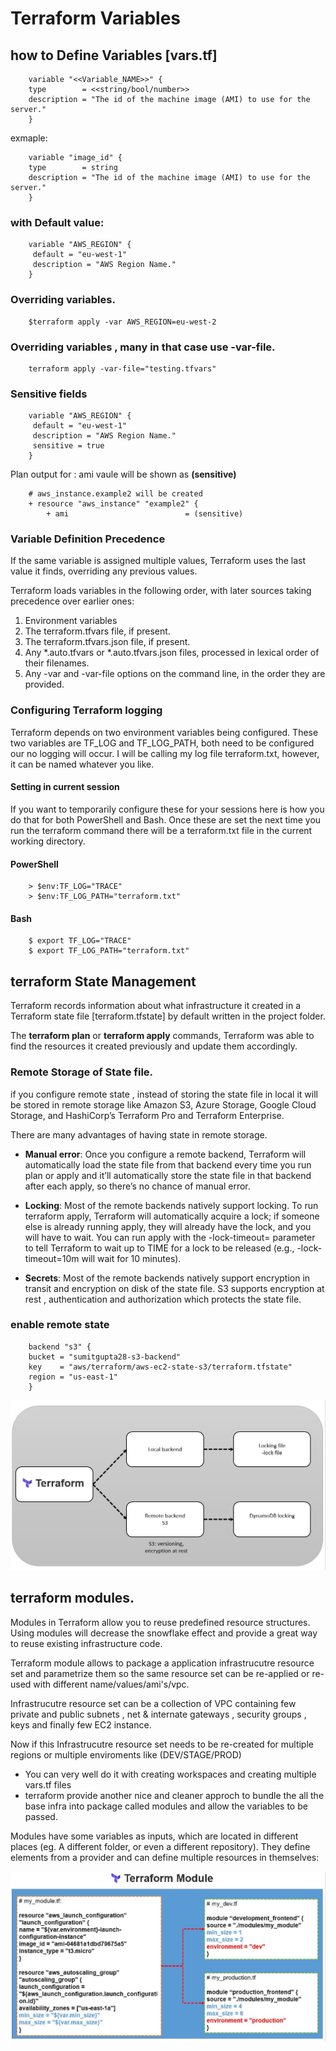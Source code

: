 
# Terraform Variables

## how to Define Variables [vars.tf]

        variable "<<Variable_NAME>>" {
        type        = <<string/bool/number>>
        description = "The id of the machine image (AMI) to use for the server."
        }

exmaple:

        variable "image_id" {
        type        = string
        description = "The id of the machine image (AMI) to use for the server."
        }


### with Default value:

        variable "AWS_REGION" {
         default = "eu-west-1"
         description = "AWS Region Name."
        }

### Overriding variables.

        $terraform apply -var AWS_REGION=eu-west-2

### Overriding variables , many in that case use -var-file.

        terraform apply -var-file="testing.tfvars"


### Sensitive fields        

        variable "AWS_REGION" {
         default = "eu-west-1"
         description = "AWS Region Name."
         sensitive = true
        }

Plan output for : ami vaule will be shown as **(sensitive)**

        # aws_instance.example2 will be created
        + resource "aws_instance" "example2" {
            + ami                          = (sensitive)

### Variable Definition Precedence

If the same variable is assigned multiple values, Terraform uses the last value it finds, overriding any previous values.

Terraform loads variables in the following order, with later sources taking precedence over earlier ones:

1. Environment variables
2. The terraform.tfvars file, if present.
3. The terraform.tfvars.json file, if present.
4. Any *.auto.tfvars or *.auto.tfvars.json files, processed in lexical order of their filenames.
5. Any -var and -var-file options on the command line, in the order they are provided. 


### Configuring Terraform logging
Terraform depends on two environment variables being configured. These two variables are TF_LOG and TF_LOG_PATH, both need to be configured our no logging will occur. I will be calling my log file terraform.txt, however, it can be named whatever you like.

#### Setting in current session
If you want to temporarily configure these for your sessions here is how you do that for both PowerShell and Bash. Once these are set the next time you run the terraform command there will be a terraform.txt file in the current working directory.

#### PowerShell
        > $env:TF_LOG="TRACE"
        > $env:TF_LOG_PATH="terraform.txt"
#### Bash
        $ export TF_LOG="TRACE"
        $ export TF_LOG_PATH="terraform.txt"


## terraform State Management 

Terraform records information about what infrastructure it created in a Terraform state file [terraform.tfstate] by default written in the project folder. 

The **terraform plan** or **terraform apply** commands, Terraform was able to find the resources it created previously and update them accordingly.

### Remote Storage of State file.

if you configure remote state , instead of storing the state file in local it will be stored in remote storage like Amazon S3, Azure Storage, Google Cloud Storage, and HashiCorp’s Terraform Pro and Terraform Enterprise.

There are many advantages of having state in remote storage. 

- **Manual error**: Once you configure a remote backend, Terraform will automatically load the state file from that backend every time you run plan or apply and it’ll automatically store the state file in that backend after each apply, so there’s no chance of manual error.

- **Locking**: Most of the remote backends natively support locking. To run terraform apply, Terraform will automatically acquire a lock; if someone else is already running apply, they will already have the lock, and you will have to wait. You can run apply with the -lock-timeout=<TIME> parameter to tell Terraform to wait up to TIME for a lock to be released (e.g., -lock-timeout=10m will wait for 10 minutes).

- **Secrets**: Most of the remote backends natively support encryption in transit and encryption on disk of the state file. S3 supports encryption at rest , authentication and authorization which protects the state file. 


### enable remote state 

        backend "s3" {
        bucket = "sumitgupta28-s3-backend"
        key    = "aws/terraform/aws-ec2-state-s3/terraform.tfstate"
        region = "us-east-1"
        }


![Remote State](/images/remote-state.JPG)


## terraform modules. 

Modules in Terraform allow you to reuse predefined resource structures. Using modules will decrease the snowflake effect and provide a great way to reuse existing infrastructure code.


Terraform module allows to package a application infrastrucutre resource set and parametrize them so the same resource set can be re-applied or re-used with different name/values/ami's/vpc. 

Infrastrucutre resource set can be a collection of VPC containing few private and public subnets , net & internate gateways , security groups , keys and finally few EC2 instance. 

Now if this Infrastrucutre resource set needs to be re-created for multiple regions or multiple enviroments like (DEV/STAGE/PROD) 
- You can very well do it with creating workspaces and creating multiple vars.tf files
- terraform provide another nice and cleaner approch to bundle the all the base infra into package called modules and allow the variables to be passed.

Modules have some variables as inputs, which are located in different places (eg. A different folder, or even a different repository). They define elements from a provider and can define multiple resources in themselves:

![Terraform-Module](/images/Terraform-Module.JPG)
